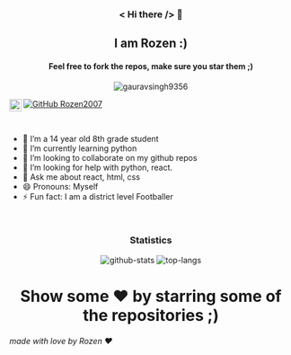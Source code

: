 
  
<h3 align ="center" > <  Hi there /> 👋 </h3>
  <h2 align ="center"> I am Rozen :) </h2>
  <h4 align ="center">Feel free to fork the repos, make sure you star them ;)</h4>
  

<p align="center"> <img src="https://komarev.com/ghpvc/?username=Rozen2007&label=Visitors&color=blue&style=plastic" alt="gauravsingh9356" /> </p>



<a align="center" href="https://github.com/Rozen2007">
  <img align="left" alt="Rozen's Github" width="22px" src="https://cdn.jsdelivr.net/npm/simple-icons@v3/icons/github.svg" />
</a>


[![GitHub Rozen2007](https://img.shields.io/github/followers/Rozen2007?label=follow&style=social)](https://github.com/Rozen2007)
<br/>


<br/>





- 🔭 I’m a 14 year old 8th grade student
- 🌱 I’m currently learning python
- 👯 I’m looking to collaborate on my github repos
- 🤔 I’m looking for help with python, react.
- 💬 Ask me about react, html, css
- 😄 Pronouns: Myself
- ⚡ Fun fact: I am a district level Footballer

<br/>
<h3 align="center">Statistics</h3>
<p align="center">
  <img src="https://github-readme-stats.vercel.app/api?username=Rozen2007&show_icons=true&show_icons=true&theme=radical" alt="github-stats" />
  <img src="https://github-readme-stats.vercel.app/api/top-langs/?username=Rozen2007&layout=compact&show_icons=true&theme=radical" alt="top-langs" />
</p>
  
  <td> 

<div align='center'>
  <h1 align='center'> Show some ❤️ by starring some of the repositories ;) </h1>
  </div>
  <h6>made with love by Rozen ❤️</h6>
